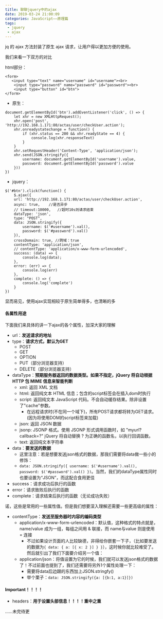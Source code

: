 ```yaml
---
title: 聊聊jquery中的ajax
date: 2019-03-24 21:00:09
categories: JavaScript——原理篇
tags:
 - jquery
 - ajax
---
```


jq 的 ajax 方法封装了原生 ajax 请求，让用户得以更加方便的使用。

<!--more-->

我们来看一下双方的对比

html部分：

```
<form>
   <input type="text" name="username" id="username"><br>
    <input type="password" name="password" id="password"><br>
    <input type="button" id="btn">
</form>
```

- 原生：

```
document.getElementById('btn').addEventListener('click', () => {
    let xhr = new XMLHttpRequest();
    xhr.open('post', 'http://192.168.1.171:80/actas/user/checkUser.action');
    xhr.onreadystatechange = function() {
        if (xhr.status == 200 && xhr.readyState == 4) {
            console.log(xhr.responseText)
        }
    }
    xhr.setRequestHeader('Content-Type', 'application/json');
    xhr.send(JSON.stringify({
        username: document.getElementById('username').value,
        password: document.getElementById('password').value
    }))
})
```

 - jquery：
```
$('#btn').click(function() {
    $.ajax({
    url: 'http://192.168.1.171:80/actas/user/checkUser.action',
    async: true, 	//是否异步
    // timeout:10000,   //超时10s则请求结束
    dataType: 'json',
    type: "POST",
    data: JSON.stringify({
        username: $('#username').val(),
        password: $('#password').val()
    }),
    crossDomain: true, //跨域：true
    contentType: 'application/json',
    // contentType: 'application/x-www-form-urlencoded',
    success: (data) => {
        console.log(data);
    },
    error: (err) => {
        console.log(err)
    },
    complete: () => {
		console.log('complete')
    }
})
```
显而易见，使用ajax实现相较于原生简单得多，也清晰的多

#### 各属性用途

下面我们来具体的讲一下ajax的各个属性，加深大家的理解

- url：**发送请求的地址**
- type：**请求方式，默认为GET**
  - POST
  - GET
  - OPTION
  - PUT（部分浏览器支持）
  - DELETE（部分浏览器支持）
- dataType：**预期服务器返回的数据类型。如果不指定，jQuery 将自动根据 HTTP 包 MIME 信息来智能判断**
  - xml: 返回 XML 文档
  - html: 返回纯文本 HTML 信息；包含的script标签会在插入dom时执行
  - script: 返回纯文本 JavaScript 代码。不会自动缓存结果。除非设置了"cache"参数。
    - 在远程请求时(不在同一个域下)，所有POST请求都将转为GET请求。(因为将使用DOM的script标签来加载)
  - json: 返回 JSON 数据
  - jsonp: JSONP 格式。使用 JSONP 形式调用函数时，如 "myurl?callback=?" jQuery 将自动替换 ? 为正确的函数名，以执行回调函数。
  - text: 返回纯文本字符串
- data：**要发送的数据**
  - 这里注意：若是想要发送json格式的数据，那我们需要将data做一些小的修饰：
  - `data: JSON.stringify({
           username: $('#username').val(),
           password: $('#password').val()
       })`。当然，我们的dataType属性同时也要设置为“JSON”，而这配合食用更佳
- success：请求成功后执行的函数
- error：请求致败后执行的函数
- complete：请求结束后执行的函数（无论成功失败）

诺，这些是常用的一些属性值。但是我们想要深入理解还需要一些更高级的属性：

- contentType：**发送至服务器时内容的编码类型**
  - application/x-www-form-urlencoded：默认值，这种格式的特点就是，name/value 成为一组，每组之间用 & 联接，而 name与value 则是使用 = 连接
    - 不过如果设计页面的人比较缺德，非得给你嵌套一下子，（比如要发送的数据为`{
      data: {
      a: [{
      x: 2
      }]
      }
      }`），这时候你就比较难受了。然后就引出了我们下面要介绍另一个值：
  - application/json：将值设置为它的时候，我们就可以发送json格式的数据了！不过前面也提到了，我们还需要将另外1个属性处理一下：
    - 需要将data后边跟的东西加上JSON.stringfy()
    - 举个栗子：`data: JSON.stringify({a: [{b:1, a:1}]})`

#### Important！！！！
- headers：**用于设置头部信息！！！！重中之重**

……未完待更


